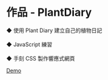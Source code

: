 # 作品 - PlantDiary

◆ 使用 Plant Diary 建立自己的植物日記<br><br>
◆ JavaScript 練習<br><br>
◆ 手刻 CSS 製作響應式網頁

<a href="https://coco-works-plantdiary.netlify.app" target="_blank">Demo</a>
